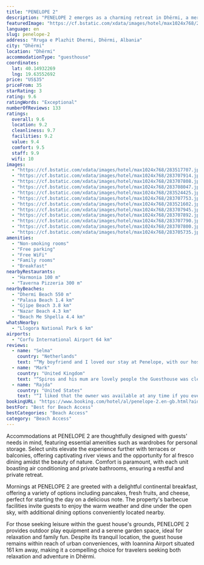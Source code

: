 ```yaml
---
title: "PENELOPE 2"
description: "PENELOPE 2 emerges as a charming retreat in Dhërmi, a mere stone's throw away from the pristine Dhermi Beach, located just 600 meters from its welcoming shores."
featuredImage: "https://cf.bstatic.com/xdata/images/hotel/max1024x768/283517707.jpg?k=e241dfbfff7244c76d2b02636c343d0e092086ba3b9d590f681171530bd3f656&o=&hp=1"
language: en
slug: penelope-2
address: "Rruga e Plazhit Dhermi, Dhërmi, Albania"
city: "Dhërmi"
location: "Dhërmi"
accommodationType: "guesthouse"
coordinates:
  lat: 40.14932269
  lng: 19.63552692
price: "US$35"
priceFrom: 35
starRating: 3
rating: 9.6
ratingWords: "Exceptional"
numberOfReviews: 133
ratings:
  overall: 9.6
  location: 9.2
  cleanliness: 9.7
  facilities: 9.2
  value: 9.4
  comfort: 9.5
  staff: 9.9
  wifi: 10
images:
  - "https://cf.bstatic.com/xdata/images/hotel/max1024x768/283517707.jpg?k=e241dfbfff7244c76d2b02636c343d0e092086ba3b9d590f681171530bd3f656&o=&hp=1"
  - "https://cf.bstatic.com/xdata/images/hotel/max1024x768/283707914.jpg?k=d7f7c181c2a042ddcb113f5f2ef54a6d90c92ffff0535046c432edaab77f8121&o=&hp=1"
  - "https://cf.bstatic.com/xdata/images/hotel/max1024x768/283707808.jpg?k=92794e2db347fbeaf23b88d8b5e45aab2fa75b959a493f4528b3e00acd3ca3ad&o=&hp=1"
  - "https://cf.bstatic.com/xdata/images/hotel/max1024x768/283708047.jpg?k=3fc1c8b1d11f1528e9b4fd0c62b93651de0c86a367222474f3a402169b02b326&o=&hp=1"
  - "https://cf.bstatic.com/xdata/images/hotel/max1024x768/283524425.jpg?k=7e466a0fe75896615414bb1489d8cc713d90ec19a0002e167ff096c06746373a&o=&hp=1"
  - "https://cf.bstatic.com/xdata/images/hotel/max1024x768/283707753.jpg?k=aa829a2da132a894efa945ab80df5f15f1e86afe818da6fe34bd3f23fe749d66&o=&hp=1"
  - "https://cf.bstatic.com/xdata/images/hotel/max1024x768/283521602.jpg?k=36202b0c1319ef390d2dd73dee44cd0f187d6be3ad17b0e78caaefb96a1e6b2b&o=&hp=1"
  - "https://cf.bstatic.com/xdata/images/hotel/max1024x768/283707945.jpg?k=deed4d9fe232cff8919a5181311d7bd872b04a7288b9902a7e47422b3571f0fc&o=&hp=1"
  - "https://cf.bstatic.com/xdata/images/hotel/max1024x768/283707892.jpg?k=30242c001dc4bfe97a108549d4e43305d408446c3461fd77e7bee94bb90374ed&o=&hp=1"
  - "https://cf.bstatic.com/xdata/images/hotel/max1024x768/283707790.jpg?k=3c9ef51c820a054429b8efd98051a60144e454aabf1279493ef5b9cc4461e296&o=&hp=1"
  - "https://cf.bstatic.com/xdata/images/hotel/max1024x768/283707800.jpg?k=73cbe0e5221b209e94f2a269b345c4c9bfc9cd0feadf441f8457d0f1da6ffc9a&o=&hp=1"
  - "https://cf.bstatic.com/xdata/images/hotel/max1024x768/283705735.jpg?k=ab1a25ea28ef1ab3f395903a4b131221d7c9c602866d4ca0f35635f3c18539a5&o=&hp=1"
amenities:
  - "Non-smoking rooms"
  - "Free parking"
  - "Free WiFi"
  - "Family rooms"
  - "Breakfast"
nearbyRestaurants:
  - "Harmonia 100 m"
  - "Taverna Pizzeria 300 m"
nearbyBeaches:
  - "Dhermi Beach 550 m"
  - "Palasa Beach 1.4 km"
  - "Gjipe Beach 3.8 km"
  - "Nazar Beach 4.3 km"
  - "Beach Me Shpella 4.4 km"
whatsNearby:
  - "Llogora National Park 6 km"
airports:
  - "Corfu International Airport 64 km"
reviews:
  - name: "Selma"
    country: "Netherlands"
    text: "“My boyfriend and I loved our stay at Penelope, with our host Spiros. It was such a pleasant stay, clean and comfortable. Spiros and his mother made us feel like family and give us good insider tips about restaurants and beaches in Dhermi. We would...”"
  - name: "Mark"
    country: "United Kingdom"
    text: "“Spiros and his mum are lovely people the Guesthouse was clean and air-conditioning. Parking easy and breakfast was very good. Wonderful outlook down over the coast, Owners are a pleasure to be around. Thank you guys.”"
  - name: "Rajda"
    country: "United States"
    text: "“I liked that the owner was available at any time if you ever had any questions. The rooms were clean and had everything I needed for a short 3 day stay. I also liked how close it is to the bus stop (10min walk). My favorite part was how welcoming...”"
bookingURL: "https://www.booking.com/hotel/al/penelope-2.en-gb.html?aid=8035640"
bestFor: "Best for Beach Access"
bestCategories: "Beach Access"
category: "Beach Access"
---
```


Accommodations at PENELOPE 2 are thoughtfully designed with guests' needs in mind, featuring essential amenities such as wardrobes for personal storage. Select units elevate the experience further with terraces or balconies, offering captivating river views and the opportunity for al fresco dining amidst the beauty of nature. Comfort is paramount, with each unit boasting air conditioning and private bathrooms, ensuring a restful and private retreat.

Mornings at PENELOPE 2 are greeted with a delightful continental breakfast, offering a variety of options including pancakes, fresh fruits, and cheese, perfect for starting the day on a delicious note. The property's barbecue facilities invite guests to enjoy the warm weather and dine under the open sky, with additional dining options conveniently located nearby.

For those seeking leisure within the guest house's grounds, PENELOPE 2 provides outdoor play equipment and a serene garden space, ideal for relaxation and family fun. Despite its tranquil location, the guest house remains within reach of urban conveniences, with Ioannina Airport situated 161 km away, making it a compelling choice for travelers seeking both relaxation and adventure in Dhërmi.